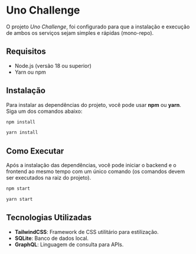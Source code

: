 # Uno Challenge

O projeto *Uno Challenge*, foi configurado para que a instalação e execução de ambos os serviços sejam simples e rápidas (mono-repo).

## Requisitos

- Node.js (versão 18 ou superior)
- Yarn ou npm

## Instalação

Para instalar as dependências do projeto, você pode usar **npm** ou **yarn**. Siga um dos comandos abaixo:

```bash
npm install
```

```bash
yarn install
```

## Como Executar

Após a instalação das dependências, você pode iniciar o backend e o frontend ao mesmo tempo com um único comando (os comandos devem ser executados na raiz do projeto).

```bash
npm start
```

```bash
yarn start
```

## Tecnologias Utilizadas

- **TailwindCSS**: Framework de CSS utilitário para estilização.
- **SQLite**: Banco de dados local.
- **GraphQL**: Linguagem de consulta para APIs.
